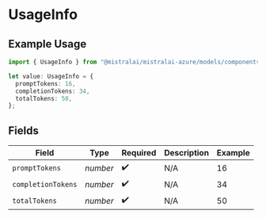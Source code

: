 # UsageInfo

## Example Usage

```typescript
import { UsageInfo } from "@mistralai/mistralai-azure/models/components";

let value: UsageInfo = {
  promptTokens: 16,
  completionTokens: 34,
  totalTokens: 50,
};
```

## Fields

| Field              | Type               | Required           | Description        | Example            |
| ------------------ | ------------------ | ------------------ | ------------------ | ------------------ |
| `promptTokens`     | *number*           | :heavy_check_mark: | N/A                | 16                 |
| `completionTokens` | *number*           | :heavy_check_mark: | N/A                | 34                 |
| `totalTokens`      | *number*           | :heavy_check_mark: | N/A                | 50                 |